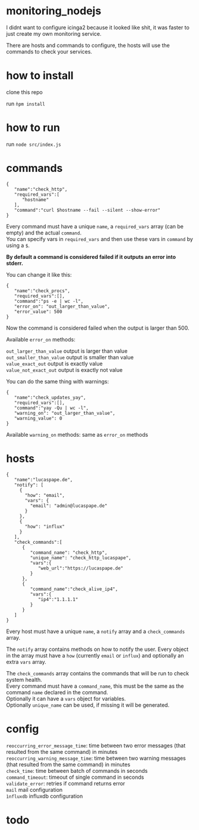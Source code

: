 # monitoring_nodejs

I didnt want to configure icinga2 because it looked like shit, it was faster to just create my own monitoring service.

There are hosts and commands to configure, the hosts will use the commands to check your services.

# how to install

clone this repo  

run ```ǹpm install```

# how to run

run ```node src/index.js```  

# commands
```
{
   "name":"check_http",
   "required_vars":[
      "hostname"
   ],
   "command":"curl $hostname --fail --silent --show-error"
}
```

Every command must have a unique ```name```, a ```required_vars``` array (can be empty) and the actual ```command```.  
You can specify vars in ```required_vars``` and then use these vars in ```command``` by using a ```$```.

__By default a command is considered failed if it outputs an error into stderr.__

You can change it like this:

```
{
   "name":"check_procs",
   "required_vars":[],
   "command":"ps -e | wc -l",
   "error_on": "out_larger_than_value",
   "error_value": 500
}
```

Now the command is considered failed when the output is larger than 500.  

Available ```error_on``` methods:

```out_larger_than_value```       output is larger than value  
```out_smaller_than_value```      output is smaller than value  
```value_exact_out```             output is exactly value  
```value_not_exact_out```         output is exactly not value  

You can do the same thing with warnings:

```
{
   "name":"check_updates_yay",
   "required_vars":[],
   "command":"yay -Qu | wc -l",
   "warning_on": "out_larger_than_value",
   "warning_value": 0
}
```
  
Available ```warning_on``` methods: same as ```error_on``` methods  

# hosts

```
{
   "name":"lucaspape.de",
   "notify": [
     {
       "how": "email",
       "vars": {
         "email": "admin@lucaspape.de"
       }
     },
     {
       "how": "influx"
     }
   ],
   "check_commands":[
      {
         "command_name": "check_http",
         "unique_name": "check_http_lucaspape",
         "vars":{
            "web_url":"https://lucaspape.de"
         }
      },
      {
         "command_name":"check_alive_ip4",
         "vars":{
            "ip4":"1.1.1.1"
         }
      }
   ]
}
```

Every host must have a unique ```name```, a ```notify``` array and a ```check_commands``` array.  

The ```notify``` array contains methods on how to notify the user. Every object in the array must have a ```how``` (currently ```email``` or ```influx```) and optionally an extra ```vars``` array.  

The ```check_commands``` array contains the commands that will be run to check system health.  
Every command must have a ```command_name```, this must be the same as the command ```name``` declared in the command.  
Optionally it can have a ```vars``` object for variables.  
Optionally ```unique_name``` can be used, if missing it will be generated.

# config

```reoccurring_error_message_time```: time between two error messages (that resulted from the same command) in minutes  
```reoccurring_warning_message_time```: time between two warning messages (that resulted from the same command) in minutes  
```check_time```: time between batch of commands in seconds  
```command_timeout```: timeout of single command in seconds  
```validate_error```: retries if command returns error  
```mail``` mail configuration  
```ìnfluxdb``` influxdb configuration  

# todo
